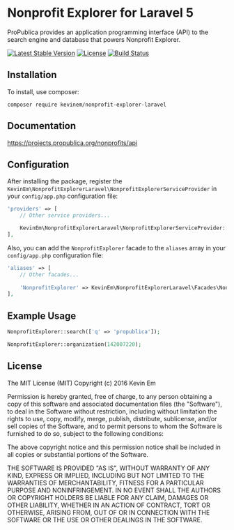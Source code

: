 # Nonprofit Explorer for Laravel 5

ProPublica provides an application programming interface (API) to the search engine and database that powers Nonprofit Explorer.

[![Latest Stable Version](https://poser.pugx.org/kevinem/lime-light-crm-laravel/v/stable?format=flat-square)](https://packagist.org/packages/kevinem/nonprofit-explorer-laravel)
[![License](https://poser.pugx.org/kevinem/lime-light-crm-laravel/license?format=flat-square)](https://packagist.org/packages/kevinem/nonprofit-explorer-laravel)
[![Build Status](https://travis-ci.org/kevinem/lime-light-crm-laravel.svg?branch=master)](https://travis-ci.org/kevinem/nonprofit-explorer-laravel)

## Installation

To install, use composer:

```
composer require kevinem/nonprofit-explorer-laravel
```

## Documentation

https://projects.propublica.org/nonprofits/api

## Configuration

After installing the package, register the `KevinEm\NonprofitExplorerLaravel\NonprofitExplorerServiceProvider`
in your `config/app.php` configuration file:

```php
'providers' => [
    // Other service providers...

    KevinEm\NonprofitExplorerLaravel\NonprofitExplorerServiceProvider::class,
],

```
Also, you can add the `NonprofitExplorer` facade to the `aliases` array in your `config/app.php` configuration file:

```php
'aliases' => [
    // Other facades...
    
    'NonprofitExplorer' => KevinEm\NonprofitExplorerLaravel\Facades\NonprofitExplorer::class,
],
```

## Example Usage

```php
NonprofitExplorer::search(['q' => 'propublica']);

NonprofitExplorer::organization(142007220);
```

## License 

The MIT License (MIT)
Copyright (c) 2016 Kevin Em

Permission is hereby granted, free of charge, to any person obtaining a copy of this software and associated
documentation files (the "Software"), to deal in the Software without restriction, including without limitation
the rights to use, copy, modify, merge, publish, distribute, sublicense, and/or sell copies of the Software,
and to permit persons to whom the Software is furnished to do so, subject to the following conditions:

The above copyright notice and this permission notice shall be included in all copies or substantial portions of
the Software.

THE SOFTWARE IS PROVIDED "AS IS", WITHOUT WARRANTY OF ANY KIND, EXPRESS OR IMPLIED, INCLUDING BUT NOT LIMITED
TO THE WARRANTIES OF MERCHANTABILITY, FITNESS FOR A PARTICULAR PURPOSE AND NONINFRINGEMENT. IN NO EVENT SHALL
THE AUTHORS OR COPYRIGHT HOLDERS BE LIABLE FOR ANY CLAIM, DAMAGES OR OTHER LIABILITY, WHETHER IN AN ACTION OF
CONTRACT, TORT OR OTHERWISE, ARISING FROM, OUT OF OR IN CONNECTION WITH THE SOFTWARE OR THE USE OR OTHER DEALINGS
IN THE SOFTWARE.
